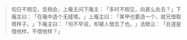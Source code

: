 > 旬日不相见，忽相会，上庵主问下庵主：​「多时不相见，向甚么处去？​」下庵主曰：​「在庵中造个无缝塔。​」上庵主曰：​「某甲也要造一个，就兄借取塔样子。​」下庵主曰：​「何不早说，却被人借去了也。​」法眼云：​「且道是借他样，不借他样？​」


